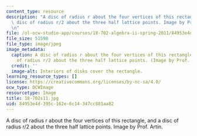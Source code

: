 ```yaml
---
content_type: resource
description: "A disc of radius r about the four vertices of this rectangle, and a\
  \ disc of radius r/2 about the three half lattice points. Image by Prof. Artin.\r\
  \n"
file: /ol-ocw-studio-app/courses/18-702-algebra-ii-spring-2011/84953e4d395c162e6c14347cc881aa82_18-702s11.jpg
file_size: 51598
file_type: image/jpeg
image_metadata:
  caption: A disc of radius r about the four vertices of this rectangle, and a disc
    of radius r/2 about the three half lattice points. (Image by Prof. Artin.)
  credit: ''
  image-alt: Interiors of disks cover the rectangle.
learning_resource_types: []
license: https://creativecommons.org/licenses/by-nc-sa/4.0/
ocw_type: OCWImage
resourcetype: Image
title: 18-702s11.jpg
uid: 84953e4d-395c-162e-6c14-347cc881aa82
---
```

A disc of radius r about the four vertices of this rectangle, and a disc of radius r/2 about the three half lattice points. Image by Prof. Artin.
